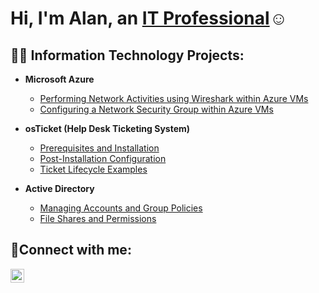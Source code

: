 <h1>Hi, I'm Alan, an <a href="https://linkedin.com/in/Josh">IT Professional</a>☺</h1>

<h2>👨‍💻 Information Technology Projects:</h2>

- <b>Microsoft Azure</b>
  - [Performing Network Activities using Wireshark within Azure VMs](https://github.com/joshmadakorcc/configure-ad)
  - [Configuring a Network Security Group within Azure VMs](https://github.com/joshmadakorcc/azure-network-protocols)
    
- <b>osTicket (Help Desk Ticketing System)</b>
  - [Prerequisites and Installation](https://github.com/AlanG099/osticket-prereqs)
  - [Post-Installation Configuration](https://github.com/joshmadakorcc/post-install-config)
  - [Ticket Lifecycle Examples](https://github.com/joshmadakorcc/ticket-lifecycle)

- <b>Active Directory</b>
  - [Managing Accounts and Group Policies](https://github.com/AlanG099/osticket-prereqs)
  - [File Shares and Permissions](https://github.com/AlanG099/osticket-prereqs)


<h2>🤳Connect with me:</h2>

[<img align="left" alt="Josh | LinkedIn" width="22px" src="https://cdn.jsdelivr.net/npm/simple-icons@v3/icons/linkedin.svg" />][linkedin]

[linkedin]: https://linkedin.com/in/Josh
